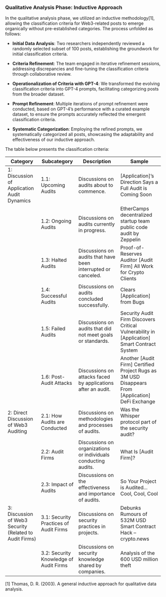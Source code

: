 ### Qualitative Analysis Phase: Inductive Approach

In the qualitative analysis phase, we utilized an inductive methodology[1], allowing the classification criteria for Web3-related posts to emerge organically without pre-established categories. The process unfolded as follows:

- **Initial Data Analysis**: Two researchers independently reviewed a randomly selected subset of 100 posts, establishing the groundwork for initial classification criteria.

- **Criteria Refinement**: The team engaged in iterative refinement sessions, addressing discrepancies and fine-tuning the classification criteria through collaborative review.

- **Operationalization of Criteria with GPT-4**: We transformed the evolving classification criteria into GPT-4 prompts, facilitating categorizing posts from the broader dataset.

- **Prompt Refinement**: Multiple iterations of prompt refinement were conducted, based on GPT-4’s performance with a curated example dataset, to ensure the prompts accurately reflected the emergent classification criteria.

- **Systematic Categorization**:  Employing the refined prompts, we systematically categorized all posts, showcasing the adaptability and effectiveness of our inductive approach.

The table below presents the classification criteria:

| **Category**                                              | **Subcategory**                             | **Description**                                                 | **Sample**                                                                                            |
|-----------------------------------------------------------|---------------------------------------------|-----------------------------------------------------------------|-------------------------------------------------------------------------------------------------------|
| 1: Discussion of Application Audit Dynamics               | 1\.1: Upcoming Audits                       | Discussions on audits about to commence\.                       | \[Application\]’s Direction Says a Full Audit is Coming Soon                                          |
|                                                           | 1\.2: Ongoing Audits                        | Discussions on audits currently in progress\.                   | EtherCamps decentralized startup team public code audit by Zeppelin                                   |
|                                                           | 1\.3: Halted Audits                         | Discussions on audits that have been interrupted or canceled\.  | Proof\-of\-Reserves Auditor \[Audit Firm\] All Work for Crypto Clients                                |
|                                                           | 1\.4: Successful Audits                     | Discussions on audits concluded successfully\.                  | Clears \[Application\] from Bugs                                                                      |
|                                                           | 1\.5: Failed Audits                         | Discussions on audits that did not meet goals or standards\.    | Security Audit Firm Discovers Critical Vulnerability in \[Application\] Smart Contract System         |
|                                                           | 1\.6: Post\-Audit Attacks                   | Discussions on attacks faced by applications after an audit\.   | Another \[Audit Firm\] Certified Project Rugs as 3M USD Disappears From \[Application\] DeFi Exchange |
| 2: Direct Discussion of Web3 Auditing                     | 2\.1: How Audits are Conducted              | Discussions on methodologies and processes of audits\.          | Was the Whisper protocol part of the security audit?                                                  |
|                                                           | 2\.2: Audit Firms                           | Discussions on organizations or individuals conducting audits\. | What Is \[Audit Firm\]?                                                                               |
|                                                           | 2\.3: Impact of Audits                      | Discussions on the effectiveness and importance of audits\.     | So Your Project is Audited\.\.\. Cool, Cool, Cool                                                     |
| 3: Discussion of Web3 Security \(Related to Audit Firms\) | 3\.1: Security Practices of Audit Firms     | Discussions on security practices in projects\.                 | Debunks Rumours of 532M USD Smart Contract Hack – crypto\.news                                        |
|                                                           | 3\.2: Security Knowledge of Audit Firms | Discussions on security knowledge shared by companies\.         | Analysis of the 600 USD million theft                                                                 |

[1] Thomas, D. R. (2003). A general inductive approach for qualitative data analysis.
